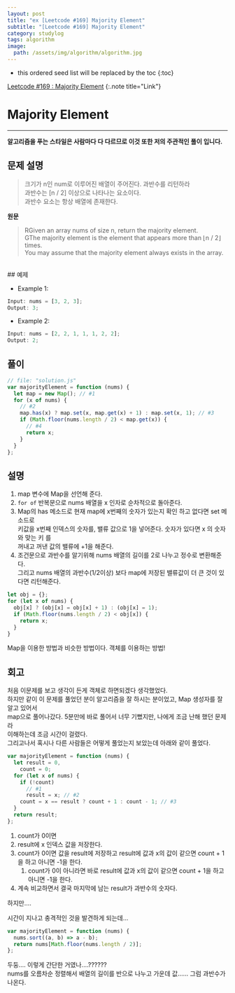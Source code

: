 ```yaml
---
layout: post
title: "ex [Leetcode #169] Majority Element"
subtitle: "[Leetcode #169] Majority Element"
category: studylog
tags: algorithm
image:
  path: /assets/img/algorithm/algorithm.jpg
---
```


[leetcode #169 : majority element]: https://leetcode.com/problems/majority-element/

<!--more-->

- this ordered seed list will be replaced by the toc
  {:toc}

[Leetcode #169 : Majority Element]
{:.note title="Link"}

# Majority Element

---

**알고리즘을 푸는 스타일은 사람마다 다 다르므로 이것 또한 저의 주관적인 풀이 입니다.**

## 문제 설명

> 크기가 n인 num로 이루어진 배열이 주어진다. 과반수를 리턴하라  
> 과반수는 [n / 2] 이상으로 나타나는 요소이다.  
> 과반수 요소는 항상 배열에 존재한다.

**원문**

> RGiven an array nums of size n, return the majority element.  
> GThe majority element is the element that appears more than ⌊n / 2⌋ times.  
> You may assume that the majority element always exists in the array.

<br>  
## 예제

- Example 1:

```js
Input: nums = [3, 2, 3];
Output: 3;
```

- Example 2:

```js
Input: nums = [2, 2, 1, 1, 1, 2, 2];
Output: 2;
```

## 풀이

```js
// file: "solution.js"
var majorityElement = function (nums) {
  let map = new Map(); // #1
  for (x of nums) {
    // #2
    map.has(x) ? map.set(x, map.get(x) + 1) : map.set(x, 1); // #3
    if (Math.floor(nums.length / 2) < map.get(x)) {
      // #4
      return x;
    }
  }
};
```

## 설명

1. map 변수에 Map을 선언해 준다.
2. `for of` 반복문으로 nums 배열을 x 인자로 순차적으로 돌아준다.
3. Map의 has 메소드로 현재 map에 x번째의 숫자가 있는지 확인 하고 없다면 set 메소드로  
   키값을 x번째 인덱스의 숫자를, 밸류 값으로 1을 넣어준다. 숫자가 있다면 x 의 숫자와 맞는 키 를  
   꺼내고 꺼낸 값의 밸류에 +1을 해준다.
4. 조건문으로 과반수를 알기위해 nums 배열의 길이를 2로 나누고 정수로 변환해준다.  
   그리고 nums 배열의 과반수(1/2이상) 보다 map에 저장된 밸류값이 더 큰 것이 있다면 리턴해준다.

```js
let obj = {};
for (let x of nums) {
  obj[x] ? (obj[x] = obj[x] + 1) : (obj[x] = 1);
  if (Math.floor(nums.length / 2) < obj[x]) {
    return x;
  }
}
```

Map을 이용한 방법과 비슷한 방법이다. 객체를 이용하는 방법!

## 회고

처음 이문제를 보고 생각이 든게 객체로 하면되겠다 생각했었다.  
하지만 같이 이 문제를 풀었던 분이 알고리즘을 잘 하시는 분이었고, Map 생성자를 잘 알고 있어서  
map으로 풀어나갔다. 5분만에 바로 풀어서 너무 기뻤지만, 나에게 조금 난해 했던 문제라  
이해하는데 조금 시간이 걸렸다.  
그리고나서 혹시나 다른 사람들은 어떻게 풀었는지 보았는데 아래와 같이 풀었다.

```js
var majorityElement = function (nums) {
  let result = 0,
    count = 0;
  for (let x of nums) {
    if (!count)
      // #1
      result = x; // #2
    count = x == result ? count + 1 : count - 1; // #3
  }
  return result;
};
```

1. count가 0이면
2. result에 x 인덱스 값을 저장한다.
3. count가 0이면 값을 result에 저장하고 result에 값과 x의 값이 같으면 count + 1을 하고 아니면 -1을 한다.
   1. count가 0이 아니라면 바로 result에 값과 x의 값이 같으면 count + 1을 하고 아니면 -1을 한다.
4. 계속 비교하면서 결국 마지막에 남는 result가 과반수의 숫자다.

하지만....

시간이 지나고 충격적인 것을 발견하게 되는데...

```js
var majorityElement = function (nums) {
  nums.sort((a, b) => a - b);
  return nums[Math.floor(nums.length / 2)];
};
```

두둥.... 이렇게 간단한 거였나....??????  
nums를 오름차순 정렬해서 배열의 길이를 반으로 나누고 가운데 값...... 그럼 과반수가 나온다.
